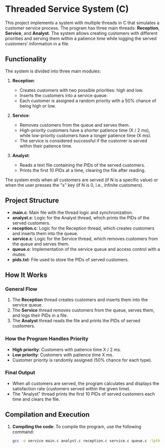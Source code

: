 # Threaded Service System (C)

This project implements a system with multiple threads in C that simulates a customer service process. The program has three main threads: **Reception**, **Service**, and **Analyst**. The system allows creating customers with different priorities and serving them within a patience time while logging the served customers' information in a file.

## Functionality

The system is divided into three main modules:

1. **Reception**: 
    - Creates customers with two possible priorities: high and low.
    - Inserts the customers into a service queue.
    - Each customer is assigned a random priority with a 50% chance of being high or low.

2. **Service**:
    - Removes customers from the queue and serves them.
    - High-priority customers have a shorter patience time (X / 2 ms), while low-priority customers have a longer patience time (X ms).
    - The service is considered successful if the customer is served within their patience time.

3. **Analyst**:
    - Reads a text file containing the PIDs of the served customers.
    - Prints the first 10 PIDs at a time, clearing the file after reading.

The system ends when all customers are served (if N is a specific value) or when the user presses the "s" key (if N is 0, i.e., infinite customers).

## Project Structure

- **main.c**: Main file with the thread logic and synchronization.
- **analyst.c**: Logic for the Analyst thread, which prints the PIDs of the served customers.
- **reception.c**: Logic for the Reception thread, which creates customers and inserts them into the queue.
- **service.c**: Logic for the Service thread, which removes customers from the queue and serves them.
- **queue.c**: Implementation of the service queue and access control with a mutex.
- **pids.txt**: File used to store the PIDs of served customers.

## How It Works

### General Flow
1. The **Reception** thread creates customers and inserts them into the service queue.
2. The **Service** thread removes customers from the queue, serves them, and logs their PIDs in a file.
3. The **Analyst** thread reads the file and prints the PIDs of served customers.

### How the Program Handles Priority
- **High priority**: Customers with patience time X / 2 ms.
- **Low priority**: Customers with patience time X ms.
- Customer priority is randomly assigned (50% chance for each type).

### Final Output
- When all customers are served, the program calculates and displays the satisfaction rate (customers served within the given time).
- The "Analyst" thread prints the first 10 PIDs of served customers each time and clears the file.

## Compilation and Execution

1. **Compiling the code**:
   To compile the program, use the following command:
   ```bash
   gcc -o service main.c analyst.c reception.c service.c queue.c -lpthread
